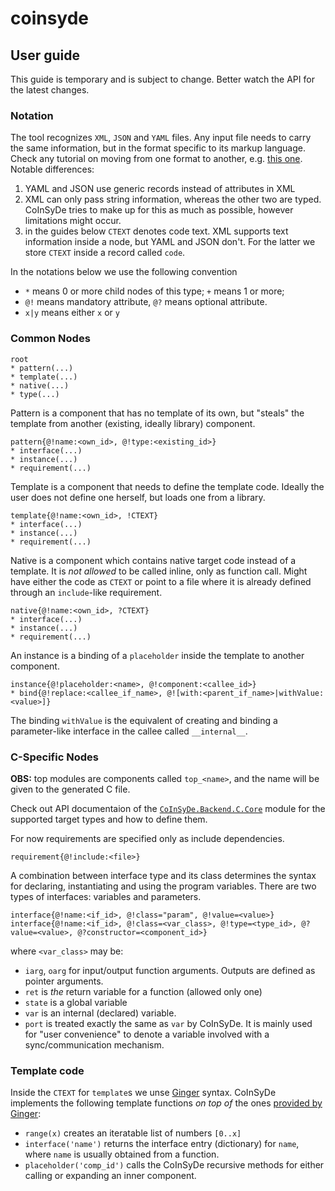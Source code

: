 # coinsyde

## User guide

This guide is temporary and is subject to change. Better watch the API for the latest changes.

### Notation

The tool recognizes `XML`, `JSON` and `YAML` files. Any input file needs to carry the same information, but in the format specific to its markup language. Check any tutorial on moving from one format to another, e.g. [this one](https://www.csestack.org/yaml-vs-json-vs-xml-difference/). Notable differences: 

1. YAML and JSON use generic records instead of attributes in XML
2. XML can only pass string information, whereas the other two are typed. CoInSyDe tries to make up for this as much as possible, however limitations might occur.
3. in the guides below `CTEXT` denotes code text. XML supports text information inside a node, but YAML and JSON don't. For the latter we store `CTEXT` inside a record called `code`.

In the notations below we use the following convention 

* `*` means 0 or more child nodes of this type; `+` means 1 or more;
* `@!` means mandatory attribute, `@?` means optional attribute.
* `x|y` means either `x` or `y`


### Common Nodes

	root
	* pattern(...)
	* template(...)
	* native(...)
	* type(...)

Pattern is a component that has no template of its own, but "steals" the template from another (existing, ideally library) component.

	pattern{@!name:<own_id>, @!type:<existing_id>}
	* interface(...)
	* instance(...)
	* requirement(...)

Template is a component that needs to define the template code. Ideally the user does not define one herself, but loads one from a library.

	template{@!name:<own_id>, !CTEXT}
	* interface(...)
	* instance(...)
	* requirement(...)

Native is a component which contains native target code instead of a template. It is _not allowed_ to be called inline, only as function call. Might have either the code as `CTEXT` or point to a file where it is already defined through an `include`-like requirement.

	native{@!name:<own_id>, ?CTEXT}
	* interface(...)
	* instance(...)
	* requirement(...)

An instance is a binding of a `placeholder` inside the template to another component.

	instance{@!placeholder:<name>, @!component:<callee_id>}
	* bind{@!replace:<callee_if_name>, @![with:<parent_if_name>|withValue:<value>]}

The binding `withValue` is the equivalent of creating and binding a parameter-like interface in the callee called `__internal__`. 

### C-Specific Nodes

__OBS:__ top modules are components called `top_<name>`, and the name will be given to the generated C file.

Check out API documentaion of the [`CoInSyDe.Backend.C.Core`](src/CoInSyDe/Backend/C/Core.hs) module for the supported target types and how to define them.

For now requirements are specified only as include dependencies.

	requirement{@!include:<file>}

A combination between interface type and its class determines the syntax for declaring, instantiating and using the program variables. There are two types of interfaces: variables and parameters.

	interface{@!name:<if_id>, @!class="param", @!value=<value>}
	interface{@!name:<if_id>, @!class=<var_class>, @!type=<type_id>, @?value=<value>, @?constructor=<component_id>}
	
where `<var_class>` may be:

* `iarg`, `oarg` for input/output function arguments. Outputs are defined as pointer arguments.
* `ret` is _the_ return variable for a function (allowed only one)
* `state` is a global variable
* `var` is an internal (declared) variable.
* `port` is treated exactly the same as `var` by CoInSyDe. It is mainly used for "user convenience" to denote a variable involved with a sync/communication mechanism.

### Template code

Inside the `CTEXT` for `template`s we unse [Ginger](https://ginger.tobiasdammers.nl/guide/) syntax. CoInSyDe implements the following template functions _on top of_ the ones [provided by Ginger](https://ginger.tobiasdammers.nl/guide/syntax/filters/):

* `range(x)` creates an iteratable list of numbers `[0..x]`
* `interface('name')` returns the interface entry (dictionary) for `name`, where `name` is usually obtained from a function.
* `placeholder('comp_id')` calls the CoInSyDe recursive methods for either calling or expanding an inner component.

